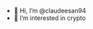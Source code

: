 - 👋 Hi, I’m @claudeesan94
- 👀 I’m interested in crypto 
  

<!---
claudeesan94/claudeesan94 is a ✨ special ✨ repository because its `README.md` (this file) appears on your GitHub profile.
You can click the Preview link to take a look at your changes.
--->
